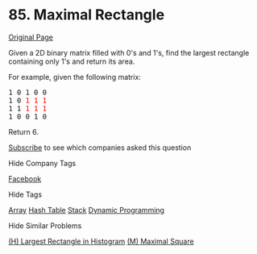 # 85. Maximal Rectangle

[Original Page](https://leetcode.com/problems/maximal-rectangle/)

Given a 2D binary matrix filled with 0's and 1's, find the largest rectangle containing only 1's and return its area.

For example, given the following matrix:

<pre>1 0 1 0 0
1 0 <font color="red">1</font> <font color="red">1</font> <font color="red">1</font>
1 1 <font color="red">1</font> <font color="red">1</font> <font color="red">1</font>
1 0 0 1 0
</pre>

Return 6.

<div>

[Subscribe](/subscribe/) to see which companies asked this question

</div>

<div>

<div id="company_tags" class="btn btn-xs btn-warning">Hide Company Tags</div>

<span class="hidebutton" style="display: inline;">[Facebook](/company/facebook/)</span></div>

<div>

<div id="tags" class="btn btn-xs btn-warning">Hide Tags</div>

<span class="hidebutton" style="display: inline;">[Array](/tag/array/) [Hash Table](/tag/hash-table/) [Stack](/tag/stack/) [Dynamic Programming](/tag/dynamic-programming/)</span></div>

<div>

<div id="similar" class="btn btn-xs btn-warning">Hide Similar Problems</div>

<span class="hidebutton" style="display: inline;">[(H) Largest Rectangle in Histogram](/problems/largest-rectangle-in-histogram/) [(M) Maximal Square](/problems/maximal-square/)</span></div>